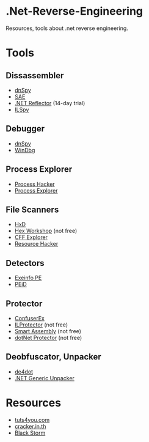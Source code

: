 # .Net-Reverse-Engineering

Resources, tools about .net reverse engineering.

# Tools

## Dissassembler

* [dnSpy](https://www.youtube.com/watch?v=kJQP7kiw5Fk)
* [SAE](https://github.com/wickyhu/simple-assembly-explorer)
* [.NET Reflector](https://www.red-gate.com/products/dotnet-development/reflector/) (14-day trial)
* [ILSpy](https://github.com/icsharpcode/ILSpy)

## Debugger

* [dnSpy](https://www.youtube.com/watch?v=kJQP7kiw5Fk)
* [WinDbg](https://docs.microsoft.com/en-us/windows-hardware/drivers/debugger/index)

## Process Explorer

* [Process Hacker](http://processhacker.sourceforge.net/)
* [Process Explorer](https://docs.microsoft.com/en-us/sysinternals/downloads/process-explorer)

## File Scanners

* [HxD](https://mh-nexus.de/en/hxd/)
* [Hex Workshop](http://www.hexworkshop.com/) (not free) 
* [CFF Explorer](http://www.ntcore.com/exsuite.php)
* [Resource Hacker](http://www.angusj.com/resourcehacker/#download)

## Detectors

* [Exeinfo PE](http://exeinfo.atwebpages.com/)
* [PEiD](https://www.aldeid.com/wiki/PEiD)

## Protector

* [ConfuserEx](https://github.com/yck1509/ConfuserEx)
* [ILProtector](http://www.vgrsoft.com/Products/ILProtector) (not free)
* [Smart Assembly](https://www.red-gate.com/products/dotnet-development/smartassembly/index) (not free)
* [dotNet Protector](http://dotnetprotector.pvlog.com/Downloads.aspx) (not free)

## Deobfuscator, Unpacker

* [de4dot](https://github.com/0xd4d/de4dot)
* [.NET Generic Unpacker](http://www.ntcore.com/netunpack.php)

# Resources

* [tuts4you.com](https://tuts4you.com/)
* [cracker.in.th](https://www.cracker.in.th)
* [Black Storm](https://board.b-at-s.info/)

